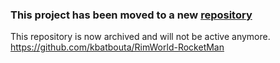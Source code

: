 ### This project has been moved to a new <a href="https://github.com/kbatbouta/RimWorld-RocketMan">repository</a>
This repository is now archived and will not be active anymore. 
https://github.com/kbatbouta/RimWorld-RocketMan
 
 
